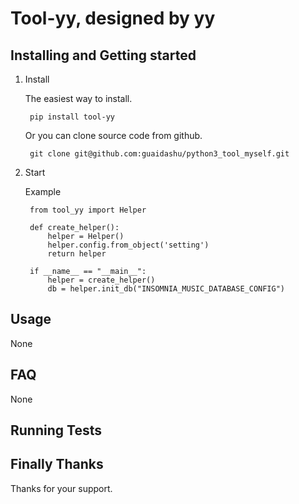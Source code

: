 # **Tool-yy, designed by yy**

## Installing and Getting started

1. Install

    The easiest way to install.
    
        pip install tool-yy
  
    Or you can clone source code from github.
  
        git clone git@github.com:guaidashu/python3_tool_myself.git

3. Start

    Example

  	    from tool_yy import Helper
  	    
  	    def create_helper():
  	        helper = Helper()
            helper.config.from_object('setting')
            return helper
  	    
  	    if __name__ == "__main__":
  	        helper = create_helper()
            db = helper.init_db("INSOMNIA_MUSIC_DATABASE_CONFIG")


## Usage

None

## FAQ

None

## Running Tests

## Finally Thanks 

Thanks for your support.